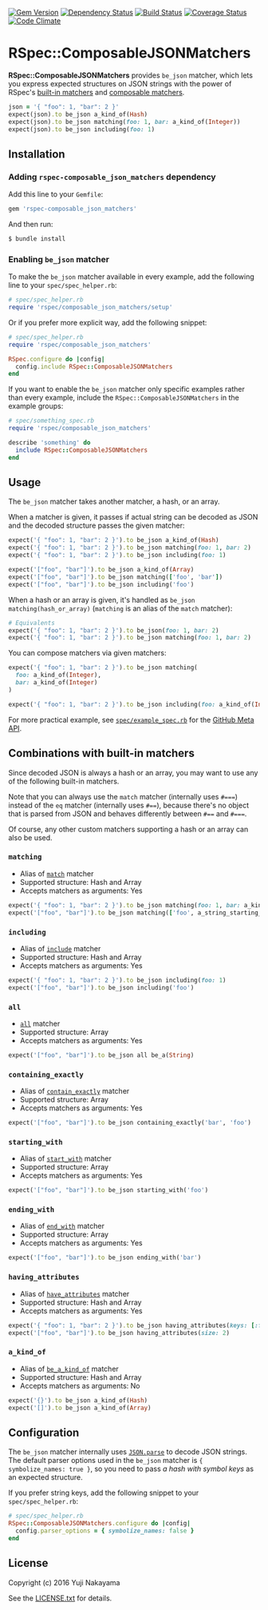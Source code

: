 [![Gem Version](http://img.shields.io/gem/v/rspec-composable_json_matchers.svg?style=flat)](http://badge.fury.io/rb/rspec-composable_json_matchers)
[![Dependency Status](http://img.shields.io/gemnasium/yujinakayama/rspec-composable_json_matchers.svg?style=flat)](https://gemnasium.com/yujinakayama/rspec-composable_json_matchers)
[![Build Status](https://travis-ci.org/yujinakayama/rspec-composable_json_matchers.svg?branch=master&style=flat)](https://travis-ci.org/yujinakayama/rspec-composable_json_matchers)
[![Coverage Status](http://img.shields.io/coveralls/yujinakayama/rspec-composable_json_matchers/master.svg?style=flat)](https://coveralls.io/r/yujinakayama/rspec-composable_json_matchers)
[![Code Climate](https://img.shields.io/codeclimate/github/yujinakayama/rspec-composable_json_matchers.svg?style=flat)](https://codeclimate.com/github/yujinakayama/rspec-composable_json_matchers)

# RSpec::ComposableJSONMatchers

**RSpec::ComposableJSONMatchers** provides `be_json` matcher,
which lets you express expected structures on JSON strings
with the power of RSpec's
[built-in matchers](https://relishapp.com/rspec/rspec-expectations/docs/built-in-matchers)
and
[composable matchers](https://relishapp.com/rspec/rspec-expectations/docs/composing-matchers).

```ruby
json = '{ "foo": 1, "bar": 2 }'
expect(json).to be_json a_kind_of(Hash)
expect(json).to be_json matching(foo: 1, bar: a_kind_of(Integer))
expect(json).to be_json including(foo: 1)
```

## Installation

### Adding `rspec-composable_json_matchers` dependency

Add this line to your `Gemfile`:

```ruby
gem 'rspec-composable_json_matchers'
```

And then run:

```bash
$ bundle install
```

### Enabling `be_json` matcher

To make the `be_json` matcher available in every example,
add the following line to your `spec/spec_helper.rb`:

```ruby
# spec/spec_helper.rb
require 'rspec/composable_json_matchers/setup'
```

Or if you prefer more explicit way, add the following snippet:

```ruby
# spec/spec_helper.rb
require 'rspec/composable_json_matchers'

RSpec.configure do |config|
  config.include RSpec::ComposableJSONMatchers
end
```

If you want to enable the `be_json` matcher only specific examples rather than every example,
include the `RSpec::ComposableJSONMatchers` in the example groups:

```ruby
# spec/something_spec.rb
require 'rspec/composable_json_matchers'

describe 'something' do
  include RSpec::ComposableJSONMatchers
end
```

## Usage

The `be_json` matcher takes another matcher, a hash, or an array.

When a matcher is given,
it passes if actual string can be decoded as JSON and the decoded structure passes the given matcher:

```ruby
expect('{ "foo": 1, "bar": 2 }').to be_json a_kind_of(Hash)
expect('{ "foo": 1, "bar": 2 }').to be_json matching(foo: 1, bar: 2)
expect('{ "foo": 1, "bar": 2 }').to be_json including(foo: 1)

expect('["foo", "bar"]').to be_json a_kind_of(Array)
expect('["foo", "bar"]').to be_json matching(['foo', 'bar'])
expect('["foo", "bar"]').to be_json including('foo')
```

When a hash or an array is given,
it's handled as `be_json matching(hash_or_array)` (`matching` is an alias of the `match` matcher):

```ruby
# Equivalents
expect('{ "foo": 1, "bar": 2 }').to be_json(foo: 1, bar: 2)
expect('{ "foo": 1, "bar": 2 }').to be_json matching(foo: 1, bar: 2)
```

You can compose matchers via given matchers:

```ruby
expect('{ "foo": 1, "bar": 2 }').to be_json matching(
  foo: a_kind_of(Integer),
  bar: a_kind_of(Integer)
)

expect('{ "foo": 1, "bar": 2 }').to be_json including(foo: a_kind_of(Integer))
```

For more practical example, see
[`spec/example_spec.rb`](https://github.com/yujinakayama/rspec-composable_json_matchers/blob/master/spec/example_spec.rb)
for the [GitHub Meta API](https://developer.github.com/v3/meta/).

## Combinations with built-in matchers

Since decoded JSON is always a hash or an array, you may want to use any of the following built-in matchers.

Note that you can always use the `match` matcher (internally uses `#===`)
instead of the `eq` matcher (internally uses `#==`),
because there's no object that is parsed from JSON and behaves differently between `#==` and `#===`.

Of course, any other custom matchers supporting a hash or an array can also be used.

### `matching`

* Alias of [`match`](https://relishapp.com/rspec/rspec-expectations/docs/composing-matchers#composing-matchers-with-`match`:) matcher
* Supported structure: Hash and Array
* Accepts matchers as arguments: Yes

```ruby
expect('{ "foo": 1, "bar": 2 }').to be_json matching(foo: 1, bar: a_kind_of(Integer))
expect('["foo", "bar"]').to be_json matching(['foo', a_string_starting_with('b')])
```

### `including`

* Alias of [`include`](https://relishapp.com/rspec/rspec-expectations/docs/built-in-matchers/include-matcher#hash-usage) matcher
* Supported structure: Hash and Array
* Accepts matchers as arguments: Yes

```ruby
expect('{ "foo": 1, "bar": 2 }').to be_json including(foo: 1)
expect('["foo", "bar"]').to be_json including('foo')
```

### `all`

* [`all`](https://relishapp.com/rspec/rspec-expectations/docs/built-in-matchers/all-matcher) matcher
* Supported structure: Array
* Accepts matchers as arguments: Yes

```ruby
expect('["foo", "bar"]').to be_json all be_a(String)
```

### `containing_exactly`

* Alias of [`contain_exactly`](https://relishapp.com/rspec/rspec-expectations/docs/built-in-matchers/contain-exactly-matcher) matcher
* Supported structure: Array
* Accepts matchers as arguments: Yes

```ruby
expect('["foo", "bar"]').to be_json containing_exactly('bar', 'foo')
```

### `starting_with`

* Alias of [`start_with`](https://relishapp.com/rspec/rspec-expectations/docs/built-in-matchers/start-with-matcher) matcher
* Supported structure: Array
* Accepts matchers as arguments: Yes

```ruby
expect('["foo", "bar"]').to be_json starting_with('foo')
```

### `ending_with`

* Alias of [`end_with`](https://relishapp.com/rspec/rspec-expectations/docs/built-in-matchers/end-with-matcher) matcher
* Supported structure: Array
* Accepts matchers as arguments: Yes

```ruby
expect('["foo", "bar"]').to be_json ending_with('bar')
```

### `having_attributes`

* Alias of [`have_attributes`](https://relishapp.com/rspec/rspec-expectations/docs/built-in-matchers/have-attributes-matcher) matcher
* Supported structure: Hash and Array
* Accepts matchers as arguments: Yes

```ruby
expect('{ "foo": 1, "bar": 2 }').to be_json having_attributes(keys: [:foo, :bar])
expect('["foo", "bar"]').to be_json having_attributes(size: 2)
```

### `a_kind_of`

* Alias of [`be_a_kind_of`](https://relishapp.com/rspec/rspec-expectations/docs/built-in-matchers/type-matchers#be-(a-)kind-of-matcher) matcher
* Supported structure: Hash and Array
* Accepts matchers as arguments: No

```ruby
expect('{}').to be_json a_kind_of(Hash)
expect('[]').to be_json a_kind_of(Array)
```

## Configuration

The `be_json` matcher internally uses
[`JSON.parse`](http://ruby-doc.org/stdlib-2.3.0/libdoc/json/rdoc/JSON.html#method-i-parse)
to decode JSON strings.
The default parser options used in the `be_json` matcher is `{ symbolize_names: true }`,
so you need to pass _a hash with symbol keys_ as an expected structure.

If you prefer string keys, add the following snippet to your `spec/spec_helper.rb`:

```ruby
# spec/spec_helper.rb
RSpec::ComposableJSONMatchers.configure do |config|
  config.parser_options = { symbolize_names: false }
end
```

## License

Copyright (c) 2016 Yuji Nakayama

See the [LICENSE.txt](LICENSE.txt) for details.
